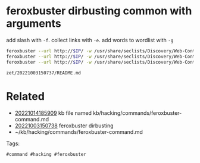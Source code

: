 # feroxbuster dirbusting common with arguments
add slash with `-f`.
collect links with `-e`.
add words to wordlist with `-g`
```bash
feroxbuster --url http://$IP/ -w /usr/share/seclists/Discovery/Web-Content/common.txt
feroxbuster --url http://$IP/ -w /usr/share/seclists/Discovery/Web-Content/common.txt -f
feroxbuster --url http://$IP/ -w /usr/share/seclists/Discovery/Web-Content/common.txt -g -e -f
```

` zet/20221003150737/README.md `

# Related

- [20221014185909](/zet/20221014185909/README.md) kb file named kb/hacking/commands/feroxbuster-command.md
- [20221003150738](/zet/20221003150738/README.md) feroxbuster dirbusting
- ~/kb/hacking/commands/feroxbuster-command.md

Tags:

    #command #hacking #feroxbuster 
